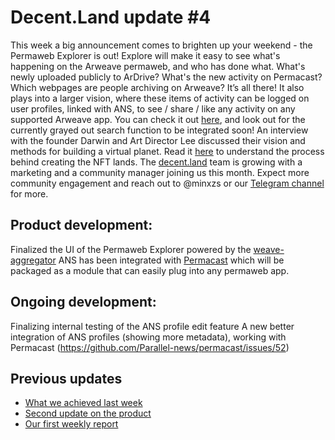 # Decent.Land update #4
This week a big announcement comes to brighten up your weekend - the Permaweb Explorer is out! Explore will make it easy to see what's happening on the Arweave permaweb, and who has done what. 
What's newly uploaded publicly to ArDrive? What's the new activity on Permacast? Which webpages are people archiving on Arweave? It’s all there! 
It also plays into a larger vision, where these items of activity can be logged on user profiles, linked with ANS, to see / share / like any activity on any supported Arweave app.
You can check it out [here](https://app.decent.land/explore), and look out for the currently grayed out search function to be integrated soon!
An interview with the founder Darwin and Art Director Lee discussed their vision and methods for building a virtual planet. Read it [here](https://arweave.news/decent-lands-land-nfts-offer-a-shared-cosmic-mythology-to-explore/) to understand the process behind creating the NFT lands.
The [decent.land]( https://decent.land/#home) team is growing with a marketing and a community manager joining us this month. Expect more community engagement and reach out to @minxzs or our [Telegram channel](https://t.me/decentland) for more.
## Product development:
Finalized the UI of the Permaweb Explorer powered by the [weave-aggregator](https://github.com/decentldotland/weave-aggregator/tree/main/src)
ANS has been integrated with [Permacast](https://permacast.dev) which will be packaged as a module that can easily plug into any permaweb app.  
## Ongoing development:
Finalizing internal testing of the ANS profile edit feature
A new better integration of ANS profiles (showing more metadata), working with Permacast (https://github.com/Parallel-news/permacast/issues/52)
## Previous updates
- [What we achieved last week](https://blog.decent.land/2022/05/06/decentland-update-3.html)
- [Second update on the product](https://blog.decent.land/2022/04/25/decentland-update-2.html)
- [Our first weekly report](https://blog.decent.land/2022/04/11/decentland-update-1.html)
